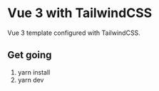 # Vue 3 with TailwindCSS

Vue 3 template configured with TailwindCSS.

## Get going

1. yarn install
2. yarn dev
